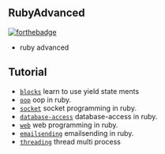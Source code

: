 ## RubyAdvanced

[![forthebadge](https://forthebadge.com/images/badges/made-with-ruby.svg)](https://forthebadge.com)

- ruby advanced

## Tutorial

- [`blocks`](blocks) learn to use yield state ments 
- [`oop`](oop) oop in ruby.
- [`socket`](socket) socket programming in ruby.
- [`database-access`](database-access) database-access in ruby.
- [`web`](web) web programming in ruby.
- [`emailsending`](emailsending) emailsending in ruby.
- [`threading`](threading) thread multi process